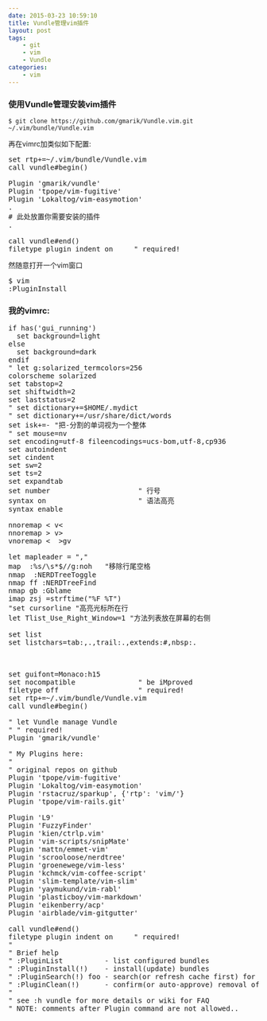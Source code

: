 ```yaml
---
date: 2015-03-23 10:59:10
title: Vundle管理vim插件
layout: post
tags:
    - git
    - vim 
    - Vundle
categories:
    - vim
---
```

### 使用Vundle管理安装vim插件

`$ git clone https://github.com/gmarik/Vundle.vim.git ~/.vim/bundle/Vundle.vim`

再在vimrc加类似如下配置:

<pre class="prettyprint linenums">
set rtp+=~/.vim/bundle/Vundle.vim
call vundle#begin()

Plugin 'gmarik/vundle'
Plugin 'tpope/vim-fugitive'
Plugin 'Lokaltog/vim-easymotion'
.
# 此处放置你需要安装的插件
.

call vundle#end()
filetype plugin indent on     " required!
</pre>

然随意打开一个vim窗口
<pre class="prettyprint linenums">
$ vim
:PluginInstall
</pre>

### 我的vimrc:

<pre class="prettyprint linenums">
if has('gui_running')
  set background=light
else
  set background=dark
endif
" let g:solarized_termcolors=256
colorscheme solarized
set tabstop=2
set shiftwidth=2
set laststatus=2
" set dictionary+=$HOME/.mydict
" set dictionary+=/usr/share/dict/words
set isk+=- "把-分割的单词视为一个整体
" set mouse=nv
set encoding=utf-8 fileencodings=ucs-bom,utf-8,cp936
set autoindent
set cindent
set sw=2
set ts=2
set expandtab
set number                     " 行号
syntax on                      " 语法高亮
syntax enable

nnoremap < v<
nnoremap > v>
vnoremap < <gv
vnoremap > >gv

let mapleader = ","
map <F3> :%s/\s*$//g<cr>:noh<cr>   "移除行尾空格
nmap <F2> :NERDTreeToggle <CR>
nmap ff :NERDTreeFind <CR>
nmap gb :Gblame <CR>
imap zsj <c-r>=strftime("%F %T")<CR>
"set cursorline "高亮光标所在行
let Tlist_Use_Right_Window=1 "方法列表放在屏幕的右侧

set list
set listchars=tab:,.,trail:.,extends:#,nbsp:.



set guifont=Monaco:h15
set nocompatible               " be iMproved
filetype off                   " required!
set rtp+=~/.vim/bundle/Vundle.vim
call vundle#begin()

" let Vundle manage Vundle
" " required!
Plugin 'gmarik/vundle'

" My Plugins here:
"
" original repos on github
Plugin 'tpope/vim-fugitive'
Plugin 'Lokaltog/vim-easymotion'
Plugin 'rstacruz/sparkup', {'rtp': 'vim/'}
Plugin 'tpope/vim-rails.git'

Plugin 'L9'
Plugin 'FuzzyFinder'
Plugin 'kien/ctrlp.vim'
Plugin 'vim-scripts/snipMate'
Plugin 'mattn/emmet-vim'
Plugin 'scrooloose/nerdtree'
Plugin 'groenewege/vim-less'
Plugin 'kchmck/vim-coffee-script'
Plugin 'slim-template/vim-slim'
Plugin 'yaymukund/vim-rabl'
Plugin 'plasticboy/vim-markdown'
Plugin 'eikenberry/acp'
Plugin 'airblade/vim-gitgutter'

call vundle#end()
filetype plugin indent on     " required!
"
" Brief help
" :PluginList          - list configured bundles
" :PluginInstall(!)    - install(update) bundles
" :PluginSearch(!) foo - search(or refresh cache first) for foo
" :PluginClean(!)      - confirm(or auto-approve) removal of unused bundles
"
" see :h vundle for more details or wiki for FAQ
" NOTE: comments after Plugin command are not allowed..
</pre>
